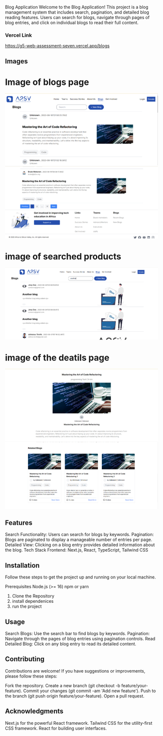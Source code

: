 Blog Application
Welcome to the Blog Application! This project is a blog management system that includes search, pagination, and detailed blog reading features. Users can search for blogs, navigate through pages of blog entries, and click on individual blogs to read their full content.

### Vercel Link 
https://g5-web-assessment-seven.vercel.app/blogs

## Images
# Image of blogs page
![Alt text](public/screenshot/blogs.png)
![Alt text](public/screenshot/blogs2.png)

# image of searched products

![Alt text](public/screenshot/blogsearch.png)

# image of the deatils page

![Alt text](public/screenshot/detail.png)
![Alt text](public/screenshot/detail2.png)



## Features
Search Functionality: Users can search for blogs by keywords.
Pagination: Blogs are paginated to display a manageable number of entries per page.
Detailed View: Clicking on a blog entry provides detailed information about the blog.
Tech Stack
Frontend: Next.js, React, TypeScript, Tailwind CSS
## Installation
Follow these steps to get the project up and running on your local machine.

Prerequisites
Node.js (>= 16)
npm or yarn

1. Clone the Repository
2. install dependenices
3. run the project

## Usage
Search Blogs: Use the search bar to find blogs by keywords.
Pagination: Navigate through the pages of blog entries using pagination controls.
Read Detailed Blog: Click on any blog entry to read its detailed content.
## Contributing

Contributions are welcome! If you have suggestions or improvements, please follow these steps:

Fork the repository.
Create a new branch (git checkout -b feature/your-feature).
Commit your changes (git commit -am 'Add new feature').
Push to the branch (git push origin feature/your-feature).
Open a pull request.

## Acknowledgments
Next.js for the powerful React framework.
Tailwind CSS for the utility-first CSS framework.
React for building user interfaces.